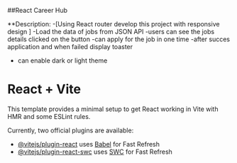 ##React Career Hub 

**Description:
-[Using React router develop this project with responsive design ]
-Load the data of jobs from JSON API
-users can see the jobs details clicked on the button 
-can apply for the job in one time 
-after succes application and  when failed display toaster
- can enable dark or light theme



# React + Vite

This template provides a minimal setup to get React working in Vite with HMR and some ESLint rules.

Currently, two official plugins are available:

- [@vitejs/plugin-react](https://github.com/vitejs/vite-plugin-react/blob/main/packages/plugin-react/README.md) uses [Babel](https://babeljs.io/) for Fast Refresh
- [@vitejs/plugin-react-swc](https://github.com/vitejs/vite-plugin-react-swc) uses [SWC](https://swc.rs/) for Fast Refresh

